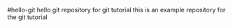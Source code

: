 #hello-git
hello git repository for git tutorial
this is an example repository for the git tutorial
